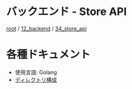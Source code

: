 # バックエンド - Store API

[root](./../../../README.md) 
/ [12_backend](./../README.md) 
/ [34_store_api](./README.md)

# 各種ドキュメント

* 使用言語: Golang
* [ディレクトリ構成](./../01_design/directories-for-golang.md)
